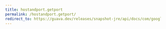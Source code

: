 ```yaml
---
title: hostandport.getport
permalink: /hostandport.getport/
redirect_to: https://guava.dev/releases/snapshot-jre/api/docs/com/google/common/net/HostAndPort.html#getPort--
---
```

